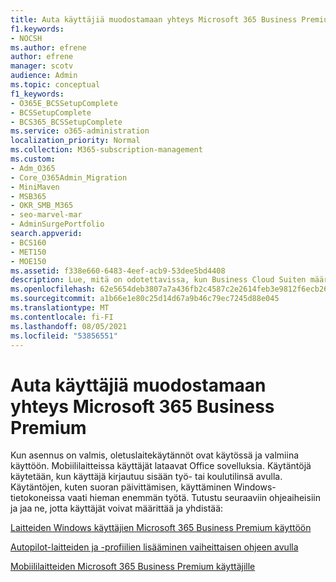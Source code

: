 ```yaml
---
title: Auta käyttäjiä muodostamaan yhteys Microsoft 365 Business Premium
f1.keywords:
- NOCSH
ms.author: efrene
author: efrene
manager: scotv
audience: Admin
ms.topic: conceptual
f1_keywords:
- O365E_BCSSetupComplete
- BCSSetupComplete
- BCS365_BCSSetupComplete
ms.service: o365-administration
localization_priority: Normal
ms.collection: M365-subscription-management
ms.custom:
- Adm_O365
- Core_O365Admin_Migration
- MiniMaven
- MSB365
- OKR_SMB_M365
- seo-marvel-mar
- AdminSurgePortfolio
search.appverid:
- BCS160
- MET150
- MOE150
ms.assetid: f338e660-6483-4eef-acb9-53dee5bd4408
description: Lue, mitä on odotettavissa, kun Business Cloud Suiten määritys on valmis ja oletuslaitekäytännöt ovat valmiina käyttöön.
ms.openlocfilehash: 62e5654deb3807a7a436fb2c4587c2e2614feb3e9812f6ecb269eed1cab7bfbb
ms.sourcegitcommit: a1b66e1e80c25d14d67a9b46c79ec7245d88e045
ms.translationtype: MT
ms.contentlocale: fi-FI
ms.lasthandoff: 08/05/2021
ms.locfileid: "53856551"
---
```

# <a name="help-users-connect-to-microsoft-365-business-premium"></a>Auta käyttäjiä muodostamaan yhteys Microsoft 365 Business Premium

Kun asennus on valmis, oletuslaitekäytännöt ovat käytössä ja valmiina käyttöön. Mobiililaitteissa käyttäjät lataavat Office sovelluksia. Käytäntöjä käytetään, kun käyttäjä kirjautuu sisään työ- tai koulutilinsä avulla. Käytäntöjen, kuten suoran päivittämisen, käyttäminen Windows-tietokoneissa vaati hieman enemmän työtä. Tutustu seuraaviin ohjeaiheisiin ja jaa ne, jotta käyttäjät voivat määrittää ja yhdistää:
  
[Laitteiden Windows käyttäjien Microsoft 365 Business Premium käyttöön](set-up-windows-devices.md)
  
[Autopilot-laitteiden ja -profiilien lisääminen vaiheittaisen ohjeen avulla](add-autopilot-devices-and-profile.md)
  
[Mobiililaitteiden Microsoft 365 Business Premium käyttäjille](set-up-mobile-devices.md)
  

